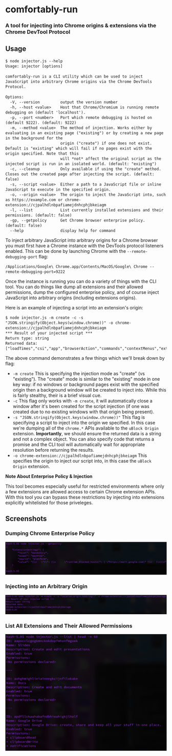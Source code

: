 # comfortably-run
### A tool for injecting into Chrome origins & extensions via the Chrome DevTool Protocol

## Usage

```
$ node injector.js --help
Usage: injector [options]

comfortably-run is a CLI utility which can be used to inject JavaScript into arbitrary Chrome origins via the Chrome DevTools Protocol.

Options:
  -V, --version         output the version number
  -h, --host <value>    Host that Chrome/Chromium is running remote debugging on (default 'localhost').
  -p, --port <number>   Port which remote debugging is hosted on (default 9222). (default: 9222)
  -m, --method <value>  The method of injection. Works either by evaluating in an existing page ("existing") or by creating a new page in the background for the
                        origin ("create") if one does not exist. Default is "existing" which will fail if no pages exist with the origin specified. Note that this
                        will *not* affect the original script as the injected script is run in an isolated world. (default: "existing")
  -c, --cleanup         Only available if using the "create" method. Closes out the created page after injecting the script. (default: false)
  -s, --script <value>  Either a path to a JavaScript file or inline JavaScript to execute in the specified origin.
  -o, --origin <value>  The origin to inject the JavaScript into, such as https://example.com or chrome-extension://cjpalhdlnbpafiamejdnhcphjbkeiagm
  -l, --list            List currently installed extensions and their permissions. (default: false)
  -gp, --getpolicy      Get Chrome browser enterprise policy. (default: false)
  --help                display help for command
```

To inject arbitrary JavaScript into arbitrary origins for a Chrome browser you must first have a Chrome instance with the DevTools protocol listeners enabled. This can be done by launching Chrome with the `--remote-debugging-port` flag:

```
/Applications/Google\ Chrome.app/Contents/MacOS/Google\ Chrome --remote-debugging-port=9222
```

Once the instance is running you can do a variety of things with the CLI tool. You can do things like dump all extensions and their allowed permissions, dump the configured enterprise policy, and of course inject JavaScript into arbitrary origins (including extensions origins).

Here is an example of injecting a script into an extension's origin:

```
$ node injector.js -m create -c -s "JSON.stringify(Object.keys(window.chrome))" -o chrome-extension://cjpalhdlnbpafiamejdnhcphjbkeiagm
*** Result of your injected script ***
Return type: string
Returned data:
["loadTimes","csi","app","browserAction","commands","contextMenus","extension","i18n","management","permissions","privacy","runtime","storage","tabs","webNavigation","webRequest","windows"
```

The above command demonstrates a few things which we'll break down by flag:

* `-m create` This is specifying the injection mode as "create" (vs "existing"). The "create" mode is similar to the "existing" mode in one key way: if no windows or background pages exist with the specified origin then a background window will be created to inject into. While this is fairly stealthy, their is a brief visual cue.
* `-c` This flag only works with `-m create`, it will automatically close a window after it's been created for the script injection (if one was created due to no existing windows with that origin being present).
* `-s "JSON.stringify(Object.keys(window.chrome))"` This flag is specifying a script to inject into the origin we specified. In this case we're dumping all of the `chrome.*` APIs available to the `uBlock Origin` extension. **Importantly**, we should ensure the returned data is a string and not a complex object. You can also specify code that returns a promise and the CLI tool will automatically wait for appropriate resolution before returning the results.
* `-o chrome-extension://cjpalhdlnbpafiamejdnhcphjbkeiagm` This specifies the origin to inject our script into, in this case the `uBlock Origin` extension.


**Note About Enterprise Policy & Injection**

This tool becomes especially useful for restricted environments where only a few extensions are allowed access to certain Chrome extension APIs. With this tool you can bypass these restrictions by injecting into extensions explicitly whitelisted for those priveleges.

## Screenshots

### Dumping Chrome Enterprise Policy
![](./images/dump-chrome-enterprise-policy.png)

### Injecting into an Arbitrary Origin
![](./images/injecting-into-origin.png)

### List All Extensions and Their Allowed Permissions
![](./images/listing-extension-permissions.png)